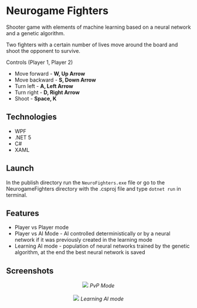 # Neurogame Fighters
Shooter game with elements of machine learning based on a neural network and a genetic algorithm.

Two fighters with a certain number of lives move around the board and shoot the opponent to survive.

Controls (Player 1, Player 2)

* Move forward - **W, Up Arrow**
* Move backward - **S, Down Arrow**
* Turn left - **A, Left Arrow**
* Turn right - **D, Right Arrow**
* Shoot - **Space, K**

## Technologies
* WPF
* .NET 5
* C#
* XAML

## Launch
In the publish directory run the `NeuroFighters.exe` file or go to the NeurogameFighters directory with the .csproj file and type `dotnet run` in terminal.

## Features
* Player vs Player mode
* Player vs AI Mode - AI controlled deterministically or by a neural network if it was previously created in the learning mode
* Learning AI mode - population of neural networks trained by the genetic algorithm, at the end the best neural network is saved

## Screenshots
<p align="center">
  <img src="https://user-images.githubusercontent.com/61886846/176968763-a3b19d6c-19b3-40c9-8dc3-fed66af7695c.png">
  <i>PvP Mode</i>
  </br></br>
  <img src="https://user-images.githubusercontent.com/61886846/176971070-20506362-72a2-4de2-8334-d483cfbbc850.png">
  <i>Learning AI mode</i>
</p>


